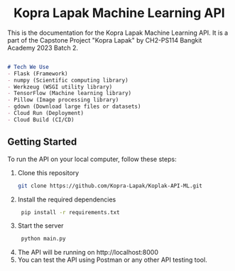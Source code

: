 <center>

# Kopra Lapak Machine Learning API

</center>

This is the documentation for the Kopra Lapak Machine Learning API. It is a part of the Capstone Project "Kopra Lapak" by CH2-PS114 Bangkit Academy 2023 Batch 2.

```markdown

# Tech We Use
- Flask (Framework)
- numpy (Scientific computing library)
- Werkzeug (WSGI utility library)
- TensorFlow (Machine learning library)
- Pillow (Image processing library)
- gdown (Download large files or datasets)
- Cloud Run (Deployment)
- Cloud Build (CI/CD)
```

## Getting Started

To run the API on your local computer, follow these steps:

1. Clone this repository
   ```bash
   git clone https://github.com/Kopra-Lapak/Koplak-API-ML.git
   ```
2. Install the required dependencies
    ```bash
     pip install -r requirements.txt
     ```
3. Start the server
    ```bash
     python main.py
     ```
4. The API will be running on http://localhost:8000
5. You can test the API using Postman or any other API testing tool.